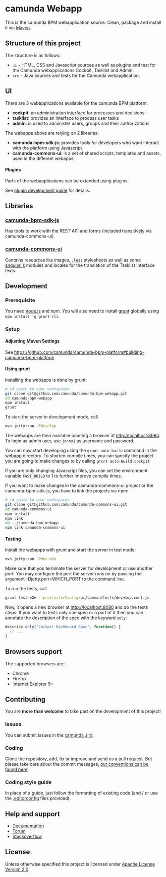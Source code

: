# camunda Webapp

This is the camunda BPM webapplication source.
Clean, package and install it via [Maven](https://maven.apache.org/).

## Structure of this project

The structure is as follows:

* `ui` - HTML, CSS and Javascript sources as well as plugins and test for the Camunda webapplications Cockpit, Tasklist and Admin.
* `src` - Java sources and tests for the Camunda webapplication.


## UI

There are 3 webapplications available for the camunda BPM platform:

* __cockpit__: an administration interface for processes and decisions
* __tasklist__: provides an interface to process user tasks
* __admin__: is used to administer users, groups and their authorizations

The webapps above are relying on 2 libraries:

* __camunda-bpm-sdk-js__: provides tools for developers who want interact with the platform using Javascript
* __camunda-commons-ui__: is a set of shared scripts, templates and assets, used in the different webapps


#### Plugins

Parts of the webapplications can be extended using plugins.

See [plugin development guide](http://docs.camunda.org/latest/real-life/how-to/#cockpit-how-to-develop-a-cockpit-plugin) for details.


## Libraries

### [camunda-bpm-sdk-js](https://github.com/camunda/camunda-bpm-sdk-js)

Has tools to work with the REST API and forms (included transitively via camunda-commons-ui).

### [camunda-commons-ui](https://github.com/camunda/camunda-commons-ui)

Contains resources like images, [`.less`](http://lesscss.org) stylesheets as well as some [angular.js](http://angularjs.org) modules and locales for the translation of the Tasklist interface texts.


## Development

### Prerequisite

You need [node.js](http://nodejs.org) and npm. You will also need to install [grunt](http://gruntjs.com) globally using `npm install -g grunt-cli`.

### Setup

#### Adjusting Maven Settings

See https://github.com/camunda/camunda-bpm-platform#building-camunda-bpm-platform

#### Using grunt

Installing the webapps is done by grunt:

```sh
# cd <path to your workspace>
git clone git@github.com:camunda/camunda-bpm-webapp.git
cd camunda-bpm-webapp
npm install
grunt
```

To start the server in development mode, call

```sh
mvn jetty:run -Pdevelop
```
The webapps are then available pointing a browser at [http://localhost:8080](http://localhost:8080). To login as admin user, use `jonny1` as username and password.

You can now start developing using the `grunt auto-build` command in the webapp directory. To shorten compile times, you can specify the project you are going to make changes to by calling `grunt auto-build:cockpit`

If you are only changing Javascript files, you can set the environment variable `FAST_BUILD` to 1 to further improve compile times.

If you want to make changes in the camunda-commons-ui project or the camunda-bpm-sdk-js, you have to link the projects via npm:

```sh
# cd <path to your workspace>
git clone git@github.com:camunda/camunda-commons-ui.git
cd camunda-commons-ui
npm install
npm link
cd ../camunda-bpm-webapp
npm link camunda-commons-ui
```

#### Testing

Install the webapps with grunt and start the server in test mode:

```sh
mvn jetty:run -Pdev-e2e
```

Make sure that you terminate the server for development or use another port. You may configure the port the server runs on by passing the argument -Djetty.port=WHICH_PORT to the command line.

To run the tests, call

```sh
grunt test-e2e --protractorConfig=ui/common/tests/develop.conf.js
```

Now, it opens a new browser at [http://localhost:8080](http://localhost:8080) and do the tests steps. If you want to tests only one spec or a part of it then you can annotate the description of the spec with the keyword `only`:

```javascript
describe.only('Cockpit Dashboard Spec', function() {
  // ...
}
```

## Browsers support

The supported browsers are:

- Chrome
- Firefox
- Internet Explorer 9+


## Contributing

You are __more than welcome__ to take part on the development of this project!

### Issues

You can submit issues in the [camunda Jira](https://app.camunda.com/jira/issues/).

### Coding

Clone the repository, add, fix or improve and send us a pull request.
But please take care about the commit messages, [our conventions can be found
here](https://github.com/camunda/camunda-bpm-platform/blob/master/CONTRIBUTING.md).

### Coding style guide

In place of a guide, just follow the formatting of existing code (and / or use the [.editorconfig](http://editorconfig.org/) files provided).

## Help and support

* [Documentation](http://docs.camunda.org/latest/)
* [Forum](https://forum.camunda.org)
* [Stackoverflow](stackoverflow.com/questions/tagged/camunda)

## License

Unless otherwise specified this project is licensed under [Apache License Version 2.0](./LICENSE).
